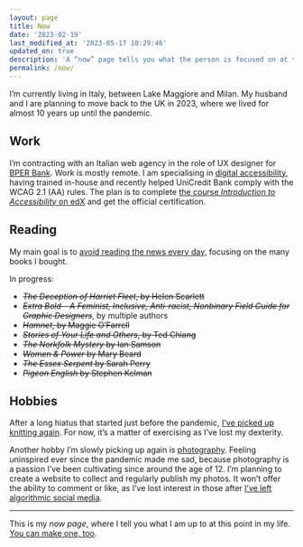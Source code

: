 ```yaml
---
layout: page
title: Now
date: '2023-02-19'
last_modified_at: '2023-05-17 10:29:46'
updated_on: true
description: 'A “now” page tells you what the person is focused on at this point in their life.'
permalink: /now/
---
```

I’m currently living in Italy, between Lake Maggiore and Milan. My husband and I are planning to move back to the UK in 2023, where we lived for almost 10 years up until the pandemic.

## Work

I’m contracting with an Italian web agency in the role of UX designer for <a href="https://www.bper.it/">BPER Bank</a>. Work is mostly remote. I am specialising in [digital accessibility](https://silviamaggidesign.com/category/accessibility/ "View posts under the 'accessibility' category"), having trained in-house and recently helped UniCredit Bank comply with the WCAG 2.1 (AA) rules. The plan is to complete <a href="https://www.edx.org/course/web-accessibility-introduction">the course <em>Introduction to Accessibility</em> on edX</a> and get the official certification.

## Reading

My main goal is to <a href="https://silviamaggidesign.com/notes/note-about-news-consumption/" title="read a brief note about news consumption">avoid reading the news every day</a>, focusing on the many books I bought.

In progress:

- ~~_The Deception of Harriet Fleet_, by Helen Scarlett~~
- ~~_Extra Bold – A Feminist, Inclusive, Anti-racist, Nonbinary Field Guide for Graphic Designers_~~, by multiple authors
- ~~_Hamnet_, by Maggie O’Farrell~~
- ~~_Stories of Your Life and Others_, by Ted Chiang~~
- ~~_The Norkfolk Mystery_ by Ian Samson~~
- ~~_Women & Power_ by Mary Beard~~
- ~~_The Essex Serpent_ by Sarah Perry~~
- ~~_Pigeon English_ by Stephen Kelman~~


## Hobbies

After a long hiatus that started just before the pandemic, [I've picked up knitting again](https://silviamaggidesign.com/personal/back-to-knitting/). For now, it’s a matter of exercising as I’ve lost my dexterity.

Another hobby I’m slowly picking up again is [photography](https://silviamaggidesign.com/category/photography/ "View all posts under the 'photography' category"). Feeling uninspired ever since the pandemic made me sad, because photography is a passion I’ve been cultivating since around the age of 12. I’m planning to create a website to collect and regularly publish my photos. It won’t offer the ability to comment or like, as I’ve lost interest in those after [I’ve left algorithmic social media](https://silviamaggidesign.com/personal/life-off-social-media/ "read what happened when I left social media").

---
This is my *now page*, where I tell you what I am up to at this point in my life. [You can make one, too](https://nownownow.com/about).